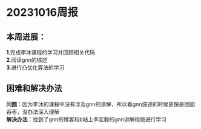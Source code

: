 # 20231016周报
## 本周进展：
**1**.完成李沐课程的学习并回顾相关代码   
**2**.阅读gnn的综述   
**3**.进行凸优化算法的学习   


    
## 困难和解决办法
**问题**：因为李沐的课程中没有涉及gnn的讲解，所以看gnn综述的时候更像是囫囵吞枣，没办法深入理解    
**解决办法**：找到了gnn的博客和b站上李宏毅的gnn讲解视频进行学习
